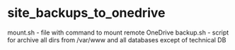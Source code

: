 # site_backups_to_onedrive
mount.sh - file with command to mount remote OneDrive
backup.sh - script for archive all dirs from /var/www and all databases except of technical DB
